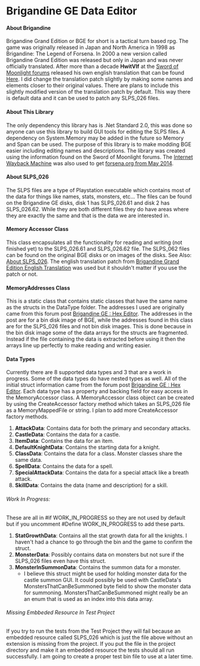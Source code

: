 # Brigandine GE Data Editor
#### About Brigandine
Brigandine Grand Edition or BGE for short is a tactical turn based rpg.
The game was originally released in Japan and North America in 1998 as
Brigandine: The Legend of Forsena. In 2000 a new version called
Brigandine Grand Edition was released but only in Japan and was never
officially translated. After more than a decade **HwitVlf** at the
[Sword of Moonlight forums](https://www.swordofmoonlight.com) released
his own english translation that can be found
[Here](https://www.swordofmoonlight.com/bbs/index.php?topic=869.0). I
did change the translation patch slightly by making some names and
elements closer to their original values. There are plans to include
this slightly modified version of the translation patch by default. This
way there is default data and it can be used to patch any SLPS_026
files.
#### About This Library
The only dependency this library has is .Net Standard 2.0, this was done
so anyone can use this library to build GUI tools for editing the SLPS
files. A dependency on System.Memory may be added in the future so
Memory<T> and Span<T> can be used. The purpose of this library is to
make modding BGE easier including editing names and descriptions. The
library was created using the information found on the Sword of
Moonlight forums. The
[Internet Wayback Machine](https://web.archive.org/) was also used to
get
[forsena.org from May 2014](https://web.archive.org/web/20140517111817/http://forsena.org/).

#### About SLPS_026
The SLPS files are a type of Playstation executable which contains most
of the data for things like names, stats, monsters, etc... The files can
be found on the Brigandine GE disks, disk 1 has SLPS_026.61 and disk 2
has SLPS_026.62. While they are both different files they do have areas
where they are exactly the same and that is the data we are interested
in.

#### Memory Accessor Class
This class encapsulates all the functionality for reading and writing (not finished yet) to the SLPS_026.61 and SLPS_026.62 file. The SLPS_062
files can be found on the original BGE disks or on images of
the disks. See Also: [About SLPS_026](#About-LPS_026). The english translation patch from [Brigandine Grand Edition English Translation](https://www.swordofmoonlight.com/bbs/index.php?topic=869.0) was used but it shouldn't matter if you use the patch or not.

#### MemoryAddresses Class
This is a static class that contains static classes that have the same name as the structs in
the DataType folder. The addresses I used are originally came from this forum post [Brigandine GE : Hex Editor](https://www.swordofmoonlight.com/bbs/index.php?topic=908.0). The addresses in the post are for a bin disk image of BGE, while the addresses found in this class are for the SLPS_026 files and not bin disk images.
This is done because in the bin disk image some of the data
arrays for the structs are fragmented. Instead if the file containing
the data is extracted before using it then the arrays line up perfectly
to make reading and writing easier.

#### Data Types
Currently there are 8 supported data types and 3 that are a work in
progress. Some of the data types do have nested types as well. All of
the initial struct information came from the forum post
[Brigandine GE : Hex Editor](https://www.swordofmoonlight.com/bbs/index.php?topic=908).
Each data type has a property and backing field for easy access in the
MemoryAccessor class. A MemoryAccessor class object can be created by
using the CreateAccessor factory method which takes an SLPS_026 file as
a MemoryMappedFile or string. I plan to add more CreateAccessor factory
methods.
1. **AttackData**: Contains data for both the primary and secondary
   attacks.
2. **CastleData**: Contains the data for a castle.
3. **ItemData**: Contains the data for an item.
4. **DefaultKnightData**: Contains the starting data for a knight.
5. **ClassData**: Contains the data for a class. Monster classes share
   the same data.
6. **SpellData**: Contains the data for a spell.
7. **SpecialAttackData**: Contains the data for a special attack like a
   breath attack.
8. **SkillData**: Contains the data (name and description) for a skill.
###### Work In Progress:
These are all in #if WORK_IN_PROGRESS so they are not used by default
but if you uncomment #Define WORK_IN_PROGRESS to add these parts.
1. **StatGrowthData**: Contains all the stat growth data for all the
knights. I haven't had a chance to go through the bin and the game to
 confirm the struct.
2. **MonsterData**: Possibly contains data on monsters but not sure if 
   the SLPS_026 files even have this struct.
3. **MonsterInSummonData**: Contains the summon data for a monster.
   - I believe this struct might be used for holding monster data
   for the castle summon GUI. It could possibly be used with
   CastleData's MonstersThatCanBeSummoned byte field to show the monster
   data for summoning. MonstersThatCanBeSummoned might really be an an
   enum that is used as an index into this data array.

###### Missing Embbeded Resource In Test Project
If you try to run the tests from the Test Project they will fail because
an embedded resource called SLPS_026 which is just the file above
without an extension is missing from the project. If you put the file in
the project directory and make it an embedded resource the tests should
all run successfully. I am going to create a proper test bin file to use
at a later time.